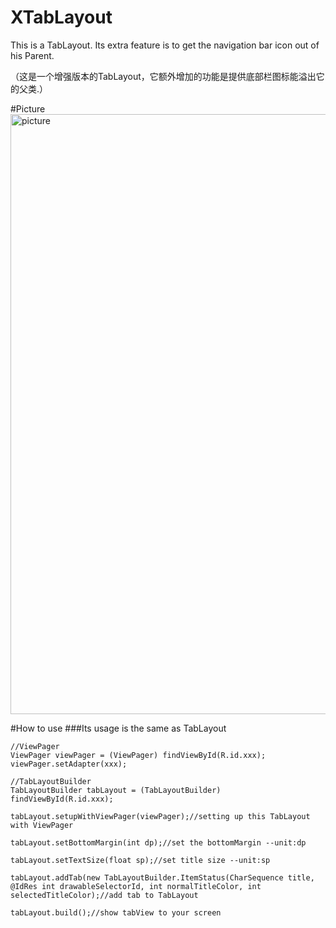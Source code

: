 # XTabLayout
This is a TabLayout. Its extra feature is to get the navigation bar icon out of his Parent.

（这是一个增强版本的TabLayout，它额外增加的功能是提供底部栏图标能溢出它的父类.）

#Picture
<img src="https://github.com/sltpaya/XTabLayout/blob/master/info.gif"  width = "540" height = "960" alt="picture"/>

#How to use
###Its usage is the same as TabLayout
    
    //ViewPager
    ViewPager viewPager = (ViewPager) findViewById(R.id.xxx);
    viewPager.setAdapter(xxx);
    
    //TabLayoutBuilder
    TabLayoutBuilder tabLayout = (TabLayoutBuilder) findViewById(R.id.xxx);
    
    tabLayout.setupWithViewPager(viewPager);//setting up this TabLayout with ViewPager
    
    tabLayout.setBottomMargin(int dp);//set the bottomMargin --unit:dp
    
    tabLayout.setTextSize(float sp);//set title size --unit:sp
    
    tabLayout.addTab(new TabLayoutBuilder.ItemStatus(CharSequence title, @IdRes int drawableSelectorId, int normalTitleColor, int selectedTitleColor);//add tab to TabLayout
    
    tabLayout.build();//show tabView to your screen
